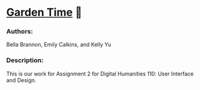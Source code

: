# [Garden Time](https://garden-time.github.io/gardentime.github.io/) 🌷
### Authors:
Bella Brannon, Emily Calkins, and Kelly Yu
### Description:
This is our work for Assignment 2 for Digital Humanities 110: User Interface and Design.
